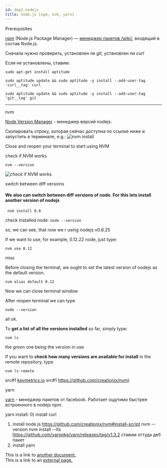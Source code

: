```yaml
---
id: dep2_nodejs
title: node.js [npm, nvm, yarn]
---
```


<div class="sp sp-js">
  <div class="sp__title sp-js-master">
    <div class="burgSpoiler">
      <div class="icon-left"></div>
      <div class="icon-right"></div>
    </div>
    Prerequisites
  </div>
  <div class="sp__content sp-js-slave">

[npm](npmjs.com) (Node.js Package Manager) — [менеджер пакетов /wiki/](https://ru.wikipedia.org/wiki/NPM), входящий в состав Node.js.

Сначала нужно проверить, установлен ли *git*, установлен ли *curl*

Если не установлены, ставим:

```
sudo apt-get install aptitude
```
```
sudo aptitude update && sudo aptitude -y install --add-user-tag 'curl__tag' curl
```
```
sudo aptitude update && sudo aptitude -y install --add-user-tag 'git__tag' git
```


  </div>
</div>

***

<div class="sp sp-js">
  <div class="sp__title sp-js-master">
    <div class="burgSpoiler">
      <div class="icon-left"></div>
      <div class="icon-right"></div>
    </div>
    nvm
  </div>
  <div class="sp__content sp-js-slave">

[Node Version Manager](https://github.com/creationix/nvm#install-script) - менеджер версий nodejs.

Скопировать строку, которая сейчас доступна по ссылке ниже и запустить в терминале, e.g.:
![nvm install](/test-site/img/nvm_install.gif)


Close and reopen your terminal to start using NVM

<div class="sp__inner sp-js">
  <div class="sp__title sp-js-master blink"> check if NVM works </div>
  <div class="sp__content sp-js-slave">

```
nvm --version
```
![check if NVM works](/test-site/img/nvm__check.gif)

  </div>
</div>


<div class="sp__inner sp-js">
  <div class="sp__title sp-js-master blink">switch between diff versions </div>
  <div class="sp__content sp-js-slave">

#### We also can **switch between diff versions** of node. For this lets install another version of nodejs
```
 nvm install 0.8
```
check installed node:  ```node --version```


so, we can see, that now we r using nodejs v0.8.25

If we want to use, for example, 0.12.22 node, just type:
```
nvm use 0.12
```

  </div>
</div>


<div class="sp__inner sp-js">
  <div class="sp__title sp-js-master blink"> misc </div>
  <div class="sp__content sp-js-slave">


Before closing the terminal, we ought to set the latest version of nodejs as the default version.
```
nvm alias default 0.12
```

Now we can close terminal window


After reopen terminal we can type


```
node --version
```
all ok.


To **get a list of all the versions installed** so far, simply type:
```
nvm ls
```
the _green_ one being the version in use

If you want to __check how many versions are available for install__ in the remote repository, type
```
nvm ls-remote
```

  </div>
</div>




src#1 [keymetrics.io](https://keymetrics.io/2015/02/03/installing-node-js-and-io-js-with-nvm/)
src#1 https://github.com/creationix/nvm)

  </div>
</div>


<div class="sp sp-js">
  <div class="sp__title sp-js-master">
    <div class="burgSpoiler">
      <div class="icon-left"></div>
      <div class="icon-right"></div>
    </div>
    yarn
  </div>
  <div class="sp__content sp-js-slave">

[yarn](https://yarnpkg.com) - менеджер пакетов от facebook. Работает ощутимо быстрее встроенного в nodejs npm.

yarn install:
0) install curl
1) install node.js https://github.com/creationix/nvm#install-script
nvm --version
nvm install --lts
https://github.com/yarnpkg/yarn/releases/tag/v1.3.2  ставим оттуда деб пакет
2) install yarn

  </div>
</div>







This is a link to [another document.](/docs/en/doc3.md)  
This is a link to an [external page.](http://www.example.com)
